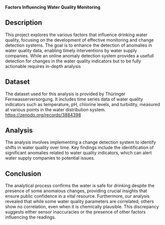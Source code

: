 
**Factors Influencing Water Quality Monitoring**

## Description

This project explores the various factors that influence drinking water quality, focusing on the development of effective monitoring and change detection systems. The goal is to enhance the detection of anomalies in water quality data, enabling timely interventions by water supply companies.
While an online anomaly detection system provides a usefull detection for changes in the water quality indicators but to be fully actionable requires in-depth analysis 


## Dataset

The dataset used for this analysis is provided by Thüringer Fernwasserversorgung. It includes time series data of water quality indicators such as temperature, pH, chlorine levels, and turbidity, measured at various points in the water distribution system.
https://zenodo.org/records/3884398

## Analysis

The analysis involves implementing a change detection system to identify shifts in water quality over time. Key findings include the identification of significant anomalies related to water quality indicators, which can alert water supply companies to potential issues.

## Conclusion 

The analytical process confirms the water is safe for drinking despite the presence of some anomalous changes, providing crucial insights that ensure public confidence in a vital resource. Furthermore, our analysis revealed that while some water quality parameters are correlated, others show no correlation, even when it is chemically plausible. This discrepancy suggests either sensor inaccuracies or the presence of other factors influencing the readings.

